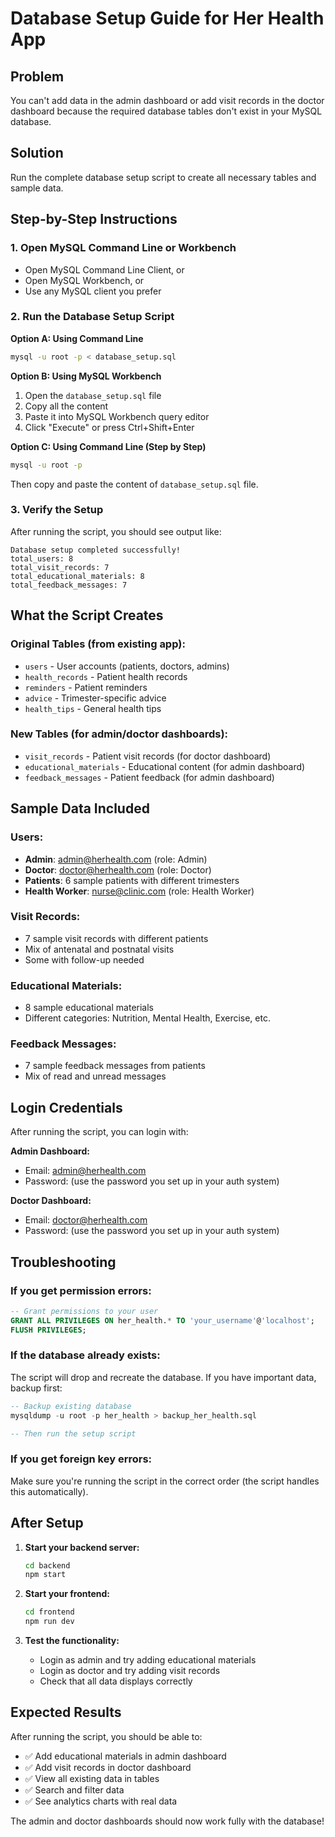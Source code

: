 # Database Setup Guide for Her Health App

## Problem
You can't add data in the admin dashboard or add visit records in the doctor dashboard because the required database tables don't exist in your MySQL database.

## Solution
Run the complete database setup script to create all necessary tables and sample data.

## Step-by-Step Instructions

### 1. Open MySQL Command Line or Workbench
- Open MySQL Command Line Client, or
- Open MySQL Workbench, or
- Use any MySQL client you prefer

### 2. Run the Database Setup Script

**Option A: Using Command Line**
```bash
mysql -u root -p < database_setup.sql
```

**Option B: Using MySQL Workbench**
1. Open the `database_setup.sql` file
2. Copy all the content
3. Paste it into MySQL Workbench query editor
4. Click "Execute" or press Ctrl+Shift+Enter

**Option C: Using Command Line (Step by Step)**
```bash
mysql -u root -p
```
Then copy and paste the content of `database_setup.sql` file.

### 3. Verify the Setup
After running the script, you should see output like:
```
Database setup completed successfully!
total_users: 8
total_visit_records: 7
total_educational_materials: 8
total_feedback_messages: 7
```

## What the Script Creates

### Original Tables (from existing app):
- `users` - User accounts (patients, doctors, admins)
- `health_records` - Patient health records
- `reminders` - Patient reminders
- `advice` - Trimester-specific advice
- `health_tips` - General health tips

### New Tables (for admin/doctor dashboards):
- `visit_records` - Patient visit records (for doctor dashboard)
- `educational_materials` - Educational content (for admin dashboard)
- `feedback_messages` - Patient feedback (for admin dashboard)

## Sample Data Included

### Users:
- **Admin**: admin@herhealth.com (role: Admin)
- **Doctor**: doctor@herhealth.com (role: Doctor)
- **Patients**: 6 sample patients with different trimesters
- **Health Worker**: nurse@clinic.com (role: Health Worker)

### Visit Records:
- 7 sample visit records with different patients
- Mix of antenatal and postnatal visits
- Some with follow-up needed

### Educational Materials:
- 8 sample educational materials
- Different categories: Nutrition, Mental Health, Exercise, etc.

### Feedback Messages:
- 7 sample feedback messages from patients
- Mix of read and unread messages

## Login Credentials

After running the script, you can login with:

**Admin Dashboard:**
- Email: admin@herhealth.com
- Password: (use the password you set up in your auth system)

**Doctor Dashboard:**
- Email: doctor@herhealth.com
- Password: (use the password you set up in your auth system)

## Troubleshooting

### If you get permission errors:
```sql
-- Grant permissions to your user
GRANT ALL PRIVILEGES ON her_health.* TO 'your_username'@'localhost';
FLUSH PRIVILEGES;
```

### If the database already exists:
The script will drop and recreate the database. If you have important data, backup first:
```sql
-- Backup existing database
mysqldump -u root -p her_health > backup_her_health.sql

-- Then run the setup script
```

### If you get foreign key errors:
Make sure you're running the script in the correct order (the script handles this automatically).

## After Setup

1. **Start your backend server:**
   ```bash
   cd backend
   npm start
   ```

2. **Start your frontend:**
   ```bash
   cd frontend
   npm run dev
   ```

3. **Test the functionality:**
   - Login as admin and try adding educational materials
   - Login as doctor and try adding visit records
   - Check that all data displays correctly

## Expected Results

After running the script, you should be able to:
- ✅ Add educational materials in admin dashboard
- ✅ Add visit records in doctor dashboard
- ✅ View all existing data in tables
- ✅ Search and filter data
- ✅ See analytics charts with real data

The admin and doctor dashboards should now work fully with the database! 
